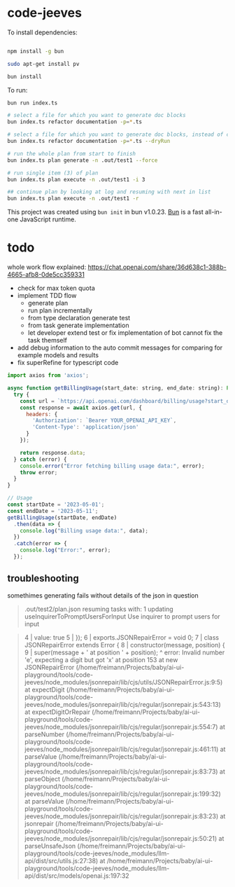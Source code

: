 # code-jeeves

To install dependencies:

```bash

npm install -g bun

sudo apt-get install pv

bun install
```

To run:

```bash
bun run index.ts

# select a file for which you want to generate doc blocks
bun index.ts refactor documentation -p=*.ts

# select a file for which you want to generate doc blocks, instead of committing it will only attempt a dry run
bun index.ts refactor documentation -p=*.ts --dryRun

# run the whole plan from start to finish
bun index.ts plan generate -n .out/test1 --force

# run single item (3) of plan
bun index.ts plan execute -n .out/test1 -i 3

## continue plan by looking at log and resuming with next in list
bun index.ts plan execute -n .out/test1 -r

```

This project was created using `bun init` in bun v1.0.23. [Bun](https://bun.sh) is a fast all-in-one JavaScript runtime.

# todo

whole work flow explained:
https://chat.openai.com/share/36d638c1-388b-4665-afb8-0de5cc359331

- check for max token quota
- implement TDD flow
  - generate plan
  - run plan incrementally
  - from type declaration generate test
  - from task generate implementation
  - let developer extend test or fix implementation of bot cannot fix the task themself
- add debug information to the auto commit messages for comparing for example models and results
- fix superRefine for typescript code


```javascript
import axios from 'axios';

async function getBillingUsage(start_date: string, end_date: string): Promise<any> {
  try {
    const url = `https://api.openai.com/dashboard/billing/usage?start_date=${start_date}&end_date=${end_date}`;
    const response = await axios.get(url, {
      headers: {
        'Authorization': `Bearer YOUR_OPENAI_API_KEY`,
        'Content-Type': 'application/json'
      }
    });

    return response.data;
  } catch (error) {
    console.error("Error fetching billing usage data:", error);
    throw error;
  }
}

// Usage
const startDate = '2023-05-01';
const endDate = '2023-05-11';
getBillingUsage(startDate, endDate)
  .then(data => {
    console.log("Billing usage data:", data);
  })
  .catch(error => {
    console.log("Error:", error);
  });

```



## troubleshooting

somethimes generating fails without details of the json in question
> .out/test2/plan.json
> resuming tasks with: 1
> updating useInquirerToPromptUsersForInput
> Use inquirer to prompt users for input

> 4 |   value: true
> 5 | });
> 6 | exports.JSONRepairError = void 0;
> 7 | class JSONRepairError extends Error {
> 8 |   constructor(message, position) {
> 9 |     super(message + ' at position ' + position);
>         ^
> error: Invalid number 'e', expecting a digit but got 'x' at position 153
>       at new JSONRepairError (/home/freimann/Projects/baby/ai-ui-playground/tools/code-jeeves/node_modules/jsonrepair/lib/cjs/utils/JSONRepairError.js:9:5)
>       at expectDigit (/home/freimann/Projects/baby/ai-ui-playground/tools/code-jeeves/node_modules/jsonrepair/lib/cjs/regular/jsonrepair.js:543:13)
>       at expectDigitOrRepair (/home/freimann/Projects/baby/ai-ui-playground/tools/code-jeeves/node_modules/jsonrepair/lib/cjs/regular/jsonrepair.js:554:7)
>       at parseNumber (/home/freimann/Projects/baby/ai-ui-playground/tools/code-jeeves/node_modules/jsonrepair/lib/cjs/regular/jsonrepair.js:461:11)
>       at parseValue (/home/freimann/Projects/baby/ai-ui-playground/tools/code-jeeves/node_modules/jsonrepair/lib/cjs/regular/jsonrepair.js:83:73)
>       at parseObject (/home/freimann/Projects/baby/ai-ui-playground/tools/code-jeeves/node_modules/jsonrepair/lib/cjs/regular/jsonrepair.js:199:32)
>       at parseValue (/home/freimann/Projects/baby/ai-ui-playground/tools/code-jeeves/node_modules/jsonrepair/lib/cjs/regular/jsonrepair.js:83:23)
>       at jsonrepair (/home/freimann/Projects/baby/ai-ui-playground/tools/code-jeeves/node_modules/jsonrepair/lib/cjs/regular/jsonrepair.js:50:21)
>       at parseUnsafeJson (/home/freimann/Projects/baby/ai-ui-playground/tools/code-jeeves/node_modules/llm-api/dist/src/utils.js:27:38)
>       at /home/freimann/Projects/baby/ai-ui-playground/tools/code-jeeves/node_modules/llm-api/dist/src/models/openai.js:197:32